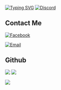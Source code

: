 [![Typing SVG](https://readme-typing-svg.herokuapp.com?color=%237EF736&center=th%E1%BA%ADt&vCenter=th%E1%BA%ADt&lines=Hello%2C+tui+l%C3%A0+%C4%90%C3%B4ng+)](https://git.io/typing-svg)
[![Discord](https://img.shields.io/discord/734000916096876566?label=discord&logo=discord&logoColor=white&style=for-the-badge)](https://discord.gg/C73ppqfQNh)



## **Contact Me**
  [![Facebook](https://img.shields.io/badge/Facebook-0077B5?style=for-the-badge&logo=facebook&color=395693&logoColor=white)](https://www.facebook.com/DREY0912/)


   [![Email](https://img.shields.io/badge/Gmail-0077B5?style=for-the-badge&logo=gmail&color=ff1800&logoColor=white)](mailto:dongandrealest.13@gmail.com)
## **Github**

<img src="https://github-readme-stats.vercel.app/api?username=buivandong1&theme=tokyonight&show_icons=true"> 

<img src="https://github-readme-stats.vercel.app/api/top-langs/?username=buivandong1&layout=compact&theme=tokyonight">
 
![](https://komarev.com/ghpvc/?username=buivandong1&style=flat-square&color=brightgreen)

